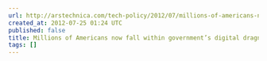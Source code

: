 ```yaml
---
url: http://arstechnica.com/tech-policy/2012/07/millions-of-americans-now-fall-within-governments-digital-dragnet/
created_at: 2012-07-25 01:24 UTC
published: false
title: Millions of Americans now fall within government’s digital dragnet | Ars Technica
tags: []
---
```



